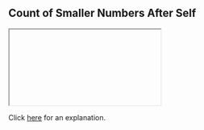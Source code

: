 ##  Count of Smaller Numbers After Self 

<iframe></iframe>

Click [here](Explanation.md) for an explanation.

